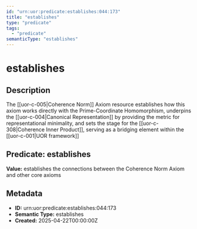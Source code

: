 ```yaml
---
id: "urn:uor:predicate:establishes:044:173"
title: "establishes"
type: "predicate"
tags:
  - "predicate"
semanticType: "establishes"
---
```


# establishes

## Description

The [[uor-c-005|Coherence Norm]] Axiom resource establishes how this axiom works directly with the Prime-Coordinate Homomorphism, underpins the [[uor-c-004|Canonical Representation]] by providing the metric for representational minimality, and sets the stage for the [[uor-c-308|Coherence Inner Product]], serving as a bridging element within the [[uor-c-001|UOR framework]]

## Predicate: establishes

**Value:** establishes the connections between the Coherence Norm Axiom and other core axioms

## Metadata

- **ID:** urn:uor:predicate:establishes:044:173
- **Semantic Type:** establishes
- **Created:** 2025-04-22T00:00:00Z
